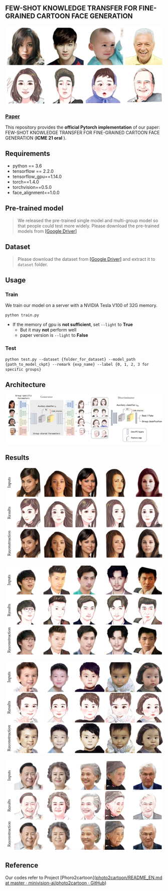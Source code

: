 ## FEW-SHOT KNOWLEDGE TRANSFER FOR FINE-GRAINED CARTOON FACE GENERATION

![fig1](images\fig1.jpg)

### [Paper](https://confcats-event-sessions.s3.amazonaws.com/icme21/papers/439.pdf)

This repository provides the **official Pytorch implementation** of our paper: FEW-SHOT KNOWLEDGE TRANSFER FOR FINE-GRAINED CARTOON FACE GENERATION (**ICME 21 oral** ).



## Requirements

* python == 3.6
* tensorflow == 2.2.0
* tensorflow_gpu==1.14.0
* torch==1.4.0
* torchvision==0.5.0
* face_alignment==1.0.0



## Pre-trained model

> We released the pre-trained single model and multi-group model so that people could test more widely. Please download the pre-trained models from  [[Google Driver]](https://drive.google.com/drive/folders/1u1Lj2Wn0OlnoK0ckm_pEOgjnfDgUn6xK?usp=sharing) 


## Dataset

> Please download the dataset from [[Google Driver]](https://drive.google.com/drive/folders/1-CI83U9aDGDlwTZW3hpIoTL7TObkzesb?usp=sharing) and extract it to ```dataset```  folder.



## Usage

### Train

We train our model on a server with a NVIDIA Tesla V100 of 32G memory.

```shell
python train.py 
```

* If the memory of gpu is **not sufficient**, set `--light` to **True**
  * But it may **not** perform well
  * paper version is `--light` to **False**

 ### Test

```shell
python test.py --dataset {folder_for_dataset} --model_path {path_to_model_ckpt} --remark {exp_name} --label {0, 1, 2, 3 for specific groups}
```



## Architecture

![pip1](.\images\pip2.jpg)

## Results

![res1](.\images\res1.png)

![res2](.\images\res2.png)

![res3](.\images\res3.png)

![res4](.\images\res4.png)

## Reference

Our codes refer to Project [Phoro2cartoon]([photo2cartoon/README_EN.md at master · minivision-ai/photo2cartoon · GitHub](https://github.com/minivision-ai/photo2cartoon/blob/master/README_EN.md))

